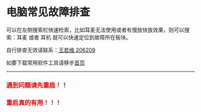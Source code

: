 # 电脑常见故障排查  
可以在左侧搜索栏快速检索，比如耳麦无法使用或者有慢放快放效果，则可以搜索：耳麦 或者 耳机 就可以快速定位到故障所在板块。

自行排查无效请联系：[王若维 206209](yach://yach.zhiyinlou.com/session/sessionp2p?sessionid=84982665987686782)

如要下载常用软件工具请移步[首页](http://imonkey.vip)

------------
### <font color = red>遇到问题请先重启！！</font>
### <font color = red>重启真的有用！！！</font>